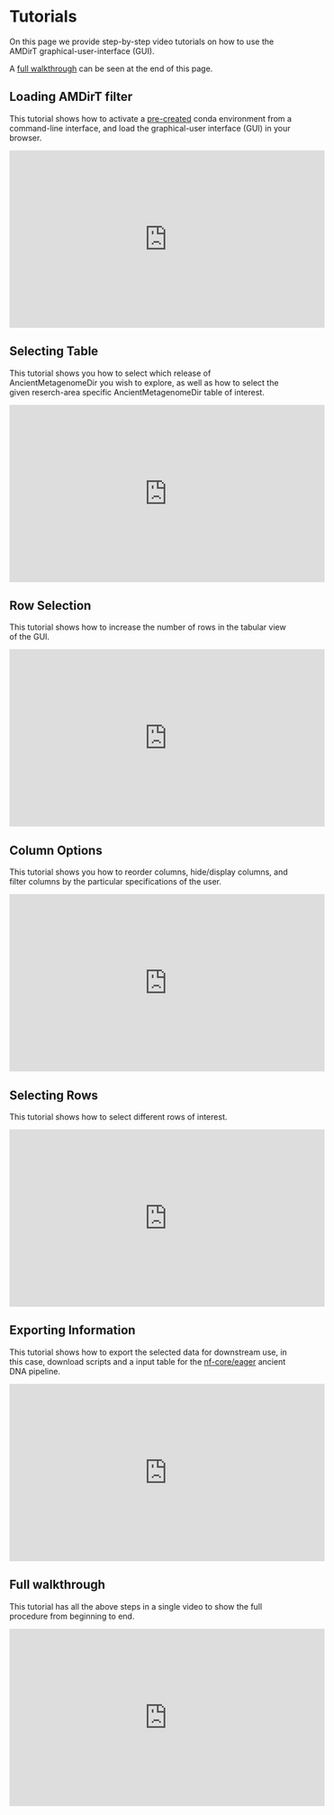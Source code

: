 # Tutorials

On this page we provide step-by-step video tutorials on how to use the AMDirT graphical-user-interface (GUI).

A [full walkthrough](#full-walkthrough) can be seen at the end of this page.

## Loading AMDirT filter

This tutorial shows how to activate a [pre-created](README#install) conda environment from a command-line interface, and load the graphical-user interface (GUI) in your browser.

<iframe width="560" height="315" src="https://www.youtube.com/embed/EANpFh__6V8" title="YouTube video player" frameborder="0" allow="accelerometer; autoplay; clipboard-write; encrypted-media; gyroscope; picture-in-picture; web-share" allowfullscreen></iframe>

## Selecting Table

This tutorial shows you how to select which release of AncientMetagenomeDir you wish to explore, as well as how to select the given reserch-area specific AncientMetagenomeDir table of interest.

<iframe width="560" height="315" src="https://www.youtube.com/embed/dUzeJfSTQCU" title="YouTube video player" frameborder="0" allow="accelerometer; autoplay; clipboard-write; encrypted-media; gyroscope; picture-in-picture; web-share" allowfullscreen></iframe>

## Row Selection

This tutorial shows how to increase the number of rows in the tabular view of the GUI.

<iframe width="560" height="315" src="https://www.youtube.com/embed/DFHlGQcREy0" title="YouTube video player" frameborder="0" allow="accelerometer; autoplay; clipboard-write; encrypted-media; gyroscope; picture-in-picture; web-share" allowfullscreen></iframe>

## Column Options

This tutorial shows you how to reorder columns, hide/display columns, and filter columns by the particular specifications of the user.

<iframe width="560" height="315" src="https://www.youtube.com/embed/uRPkvGum19A" title="YouTube video player" frameborder="0" allow="accelerometer; autoplay; clipboard-write; encrypted-media; gyroscope; picture-in-picture; web-share" allowfullscreen></iframe>

## Selecting Rows

This tutorial shows how to select different rows of interest.

<iframe width="560" height="315" src="https://www.youtube.com/embed/-EnIIMEIGgA" title="YouTube video player" frameborder="0" allow="accelerometer; autoplay; clipboard-write; encrypted-media; gyroscope; picture-in-picture; web-share" allowfullscreen></iframe>

## Exporting Information

This tutorial shows how to export the selected data for downstream use, in this case, download scripts and a input table for the [nf-core/eager](https://nf-co.re/eager) ancient DNA pipeline.

<iframe width="560" height="315" src="https://www.youtube.com/embed/Re6YAdGmm7w" title="YouTube video player" frameborder="0" allow="accelerometer; autoplay; clipboard-write; encrypted-media; gyroscope; picture-in-picture; web-share" allowfullscreen></iframe>

## Full walkthrough

This tutorial has all the above steps in a single video to show the full procedure from beginning to end.

<iframe width="560" height="315" src="https://www.youtube.com/embed/iWrHJFG7Ky0" title="YouTube video player" frameborder="0" allow="accelerometer; autoplay; clipboard-write; encrypted-media; gyroscope; picture-in-picture; web-share" allowfullscreen></iframe>
